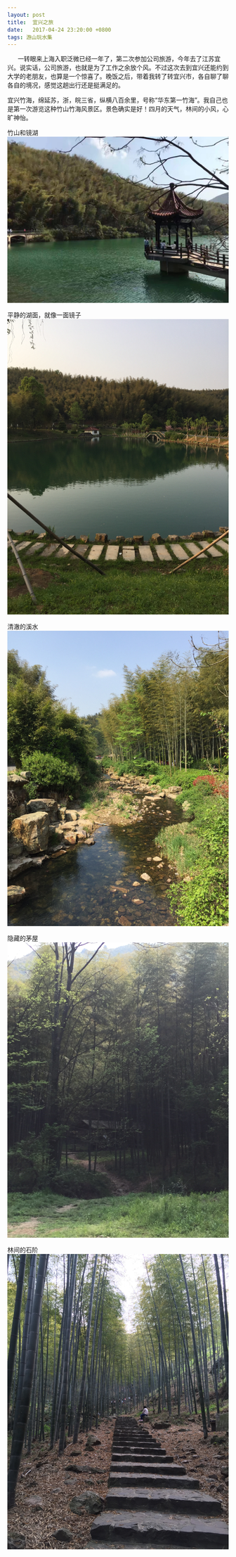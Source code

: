 ```yaml
---
layout: post
title:  宜兴之旅
date:   2017-04-24 23:20:00 +0800
tags: 游山玩水集
---
```


      一转眼来上海入职泛微已经一年了，第二次参加公司旅游，今年去了江苏宜兴。说实话，公司旅游，也就是为了工作之余放个风。不过这次去到宜兴还能约到大学的老朋友，也算是一个惊喜了。晚饭之后，带着我转了转宜兴市，各自聊了聊各自的境况，感觉这趟出行还是挺满足的。

宜兴竹海，绵延苏，浙，皖三省，纵横八百余里，号称“华东第一竹海”。我自己也是第一次游览这种竹山竹海风景区。景色确实是好！四月的天气，林间的小风，心旷神怡。

竹山和镜湖
![](/assets/images/2017/宜兴竹海-6.jpg)

平静的湖面，就像一面镜子
![](/assets/images/2017/宜兴竹海-5.jpg)

清澈的溪水
![](/assets/images/2017/宜兴竹海-1.jpg)

隐藏的茅屋
![](/assets/images/2017/宜兴竹海-2.jpg)

林间的石阶
![](/assets/images/2017/宜兴竹海-3.jpg)